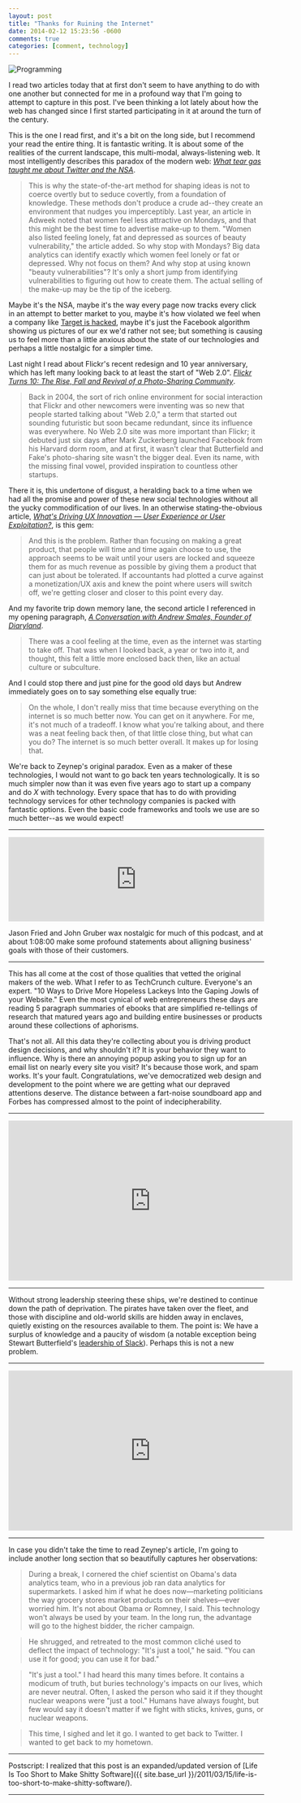 ```yaml
---
layout: post
title: "Thanks for Ruining the Internet"
date: 2014-02-12 15:23:56 -0600
comments: true
categories: [comment, technology]
---
```


![Programming](/images/atari-basic-programming.jpg 'It is like nostalgia in a box!')

I read two articles today that at first don't seem to have anything to do with one another but connected for me in a profound way that I'm going to attempt to capture in this post. I've been thinking a lot lately about how the web has changed since I first started participating in it at around the turn of the century.

This is the one I read first, and it's a bit on the long side, but I recommend your read the entire thing. It is fantastic writing. It is about some of the realities of the current landscape, this multi-modal, always-listening web. It most intelligently describes this paradox of the modern web: *[What tear gas taught me about Twitter and the NSA](https://medium.com/matter/76d9913c6011)*.

> This is why the state-of-the-art method for shaping ideas is not to coerce overtly but to seduce covertly, from a foundation of knowledge. These methods don't produce a crude ad--they create an environment that nudges you imperceptibly. Last year, an article in Adweek noted that women feel less attractive on Mondays, and that this might be the best time to advertise make-up to them. "Women also listed feeling lonely, fat and depressed as sources of beauty vulnerability," the article added. So why stop with Mondays? Big data analytics can identify exactly which women feel lonely or fat or depressed. Why not focus on them? And why stop at using known "beauty vulnerabilities"? It's only a short jump from identifying vulnerabilities to figuring out how to create them. The actual selling of the make-up may be the tip of the iceberg.

Maybe it's the NSA, maybe it's the way every page now tracks every click in an attempt to better market to you, maybe it's how violated we feel when a company like [Target is hacked](https://krebsonsecurity.com/2014/02/target-hackers-broke-in-via-hvac-company/), maybe it's just the Facebook algorithm showing us pictures of our ex we'd rather not see; but something is causing us to feel more than a little anxious about the state of our technologies and perhaps a little nostalgic for a simpler time.

Last night I read about Flickr's recent redesign and 10 year anniversary, which has left many looking back to at least the start of "Web 2.0". *[Flickr Turns 10: The Rise, Fall and Revival of a Photo-Sharing Community](http://techland.time.com/2014/02/10/flickr-turns-10-the-rise-fall-and-revival-of-a-photo-sharing-community/)*.

> Back in 2004, the sort of rich online environment for social interaction that Flickr and other newcomers were inventing was so new that people started talking about "Web 2.0," a term that started out sounding futuristic but soon became redundant, since its influence was everywhere. No Web 2.0 site was more important than Flickr; it debuted just six days after Mark Zuckerberg launched Facebook from his Harvard dorm room, and at first, it wasn't clear that Butterfield and Fake's photo-sharing site wasn't the bigger deal. Even its name, with the missing final vowel, provided inspiration to countless other startups.

There it is, this undertone of disgust, a heralding back to a time when we had all the promise and power of these new social technologies without all the yucky commodification of our lives. In an otherwise stating-the-obvious article, *[What's Driving UX Innovation — User Experience or User Exploitation?](http://www.wired.com/insights/2014/02/whats-driving-ux-innovation-user-experience-user-exploitation/)*, is this gem:

> And this is the problem. Rather than focusing on making a great product, that people will time and time again choose to use, the approach seems to be wait until your users are locked and squeeze them for as much revenue as possible by giving them a product that can just about be tolerated. If accountants had plotted a curve against a monetization/UX axis and knew the point where users will switch off, we're getting closer and closer to this point every day.

And my favorite trip down memory lane, the second article I referenced in my opening paragraph, *[A Conversation with Andrew Smales, Founder of Diaryland](https://medium.com/how-to-use-the-internet/15e3d1ffc7dc)*.

> There was a cool feeling at the time, even as the internet was starting to take off. That was when I looked back, a year or two into it, and thought, this felt a little more enclosed back then, like an actual culture or subculture. 

And I could stop there and just pine for the good old days but Andrew immediately goes on to say something else equally true:

> On the whole, I don't really miss that time because everything on the internet is so much better now. You can get on it anywhere. For me, it's not much of a tradeoff. I know what you're talking about, and there was a neat feeling back then, of that little close thing, but what can you do? The internet is so much better overall. It makes up for losing that.

We're back to Zeynep's original paradox. Even as a maker of these technologies, I would not want to go back ten years technologically. It is so much simpler now than it was even five years ago to start up a company and do *X* with technology. Every space that has to do with providing technology services for other technology companies is packed with fantastic options. Even the basic code frameworks and tools we use are so much better--as we would expect!

---

<iframe width="100%" height="166" scrolling="no" frameborder="no" src="https://w.soundcloud.com/player/?url=https%3A//api.soundcloud.com/tracks/134811746&color=459def"></iframe>

Jason Fried and John Gruber wax nostalgic for much of this podcast, and at about 1:08:00 make some profound statements about alligning business' goals with those of their customers.

---

This has all come at the cost of those qualities that vetted the original makers of the web. What I refer to as TechCrunch culture. Everyone's an expert. "10 Ways to Drive More Hopeless Lackeys Into the Gaping Jowls of your Website." Even the most cynical of web entrepreneurs these days are reading 5 paragraph summaries of ebooks that are simplified re-tellings of research that matured years ago and building entire businesses or products around these collections of aphorisms. 

That's not all. All this data they're collecting about you is driving product design decisions, and why shouldn't it? It is your behavior they want to influence. Why is there an annoying popup asking you to sign up for an email list on nearly every site you visit? It's because those work, and spam works. It's your fault. Congratulations, we've democratized web design and development to the point where we are getting what our depraved attentions deserve. The distance between a fart-noise soundboard app and Forbes has compressed almost to the point of indecipherability.

---

<iframe width="560" height="315" src="https://www.youtube.com/embed/S0Or1f_RxKQ" frameborder="0" allowfullscreen></iframe>

---

Without strong leadership steering these ships, we're destined to continue down the path of deprivation. The pirates have taken over the fleet, and those with discipline and old-world skills are hidden away in enclaves, quietly existing on the resources available to them. The point is: We have a surplus of knowledge and a paucity of wisdom (a notable exception being Stewart Butterfield's <a href="https://medium.com/p/4c59524d650d">leadership of Slack</a>). Perhaps this is not a new problem.

---

<iframe width="560" height="315" src="https://www.youtube.com/embed/C4kmCrfbOvw" frameborder="0" allowfullscreen></iframe>

---

In case you didn't take the time to read Zeynep's article, I'm going to include another long section that so beautifully captures her observations:

> During a break, I cornered the chief scientist on Obama's data analytics team, who in a previous job ran data analytics for supermarkets. I asked him if what he does now—marketing politicians the way grocery stores market products on their shelves—ever worried him. It's not about Obama or Romney, I said. This technology won't always be used by your team. In the long run, the advantage will go to the highest bidder, the richer campaign.

> He shrugged, and retreated to the most common cliché used to deflect the impact of technology: "It's just a tool," he said. "You can use it for good; you can use it for bad."

> "It's just a tool." I had heard this many times before. It contains a modicum of truth, but buries technology's impacts on our lives, which are never neutral. Often, I asked the person who said it if they thought nuclear weapons were "just a tool." Humans have always fought, but few would say it doesn't matter if we fight with sticks, knives, guns, or nuclear weapons.

> This time, I sighed and let it go. I wanted to get back to Twitter. I wanted to get back to my hometown.

---

Postscript: I realized that this post is an expanded/updated version of [Life Is Too Short to Make Shitty Software]({{ site.base_url }}/2011/03/15/life-is-too-short-to-make-shitty-software/).

---
